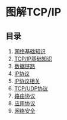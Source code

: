 图解TCP/IP
==================

目录
--------------------
1. [网络基础知识](https://github.com/walkerqiao/walkman/blob/master/docs/lamp/network_basic.md)
2. [TCP/IP基础知识](https://github.com/walkerqiao/walkman/blob/master/docs/lamp/tcp_ip_basic.md)
3. [数据链路](https://github.com/walkerqiao/walkman/blob/master/docs/lamp/data_link.md)
4. [IP协议](https://github.com/walkerqiao/walkman/blob/master/docs/lamp/ip_protocol.md)
5. [IP协议相关](https://github.com/walkerqiao/walkman/blob/master/docs/lamp/ip_protocol_related_technology.md)
6. [TCP/UDP协议](https://github.com/walkerqiao/walkman/blob/master/docs/lamp/tcp_udp.md)
7. [路由协议](https://github.com/walkerqiao/walkman/blob/master/docs/lamp/route_protocol.md)
8. [应用协议](https://github.com/walkerqiao/walkman/blob/master/docs/lamp/application_protocol.md)
9. [网络安全](https://github.com/walkerqiao/walkman/blob/master/docs/lamp/network_security.md)
